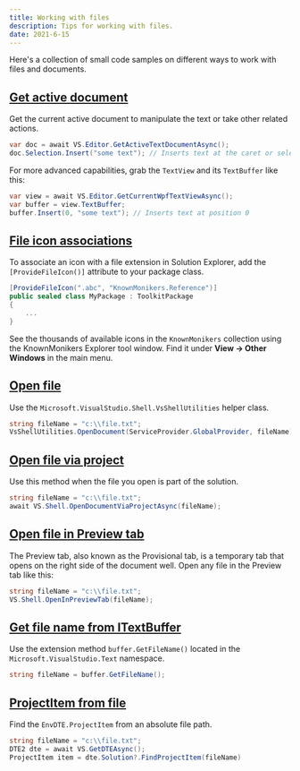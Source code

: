 ```yaml
---
title: Working with files
description: Tips for working with files.
date: 2021-6-15
---
```


Here's a collection of small code samples on different ways to work with files and documents.

## [Get active document](#get-active-document)
Get the current active document to manipulate the text or take other related actions.

```csharp
var doc = await VS.Editor.GetActiveTextDocumentAsync();
doc.Selection.Insert("some text"); // Inserts text at the caret or selection
```

For more advanced capabilities, grab the `TextView` and its `TextBuffer` like this:

```csharp
var view = await VS.Editor.GetCurrentWpfTextViewAsync();
var buffer = view.TextBuffer;
buffer.Insert(0, "some text"); // Inserts text at position 0
```

## [File icon associations](#file-icon-associations)
To associate an icon with a file extension in Solution Explorer, add the `[ProvideFileIcon()]` attribute to your package class.

```csharp
[ProvideFileIcon(".abc", "KnownMonikers.Reference")]
public sealed class MyPackage : ToolkitPackage
{
    ...
}
```

See the thousands of available icons in the `KnownMonikers` collection using the KnownMonikers Explorer tool window. Find it under **View -> Other Windows** in the main menu.

## [Open file](#open-file)
Use the `Microsoft.VisualStudio.Shell.VsShellUtilities` helper class.

```csharp
string fileName = "c:\\file.txt";
VsShellUtilities.OpenDocument(ServiceProvider.GlobalProvider, fileName);
```

## [Open file via project](#open-file-via-project)
Use this method when the file you open is part of the solution.

```csharp
string fileName = "c:\\file.txt";
await VS.Shell.OpenDocumentViaProjectAsync(fileName);
```

## [Open file in Preview tab](#open-file-in-preview-tab)
The Preview tab, also known as the Provisional tab, is a temporary tab that opens on the right side of the document well. Open any file in the Preview tab like this:

```csharp
string fileName = "c:\\file.txt";
VS.Shell.OpenInPreviewTab(fileName);
```

## [Get file name from ITextBuffer](#get-file-name-from-textbuffer)
Use the extension method `buffer.GetFileName()` located in the `Microsoft.VisualStudio.Text` namespace.

```csharp
string fileName = buffer.GetFileName();
```

## [ProjectItem from file](#projectitem-from-file)
Find the `EnvDTE.ProjectItem` from an absolute file path.

```csharp
string fileName = "c:\\file.txt";
DTE2 dte = await VS.GetDTEAsync();
ProjectItem item = dte.Solution?.FindProjectItem(fileName)
```
